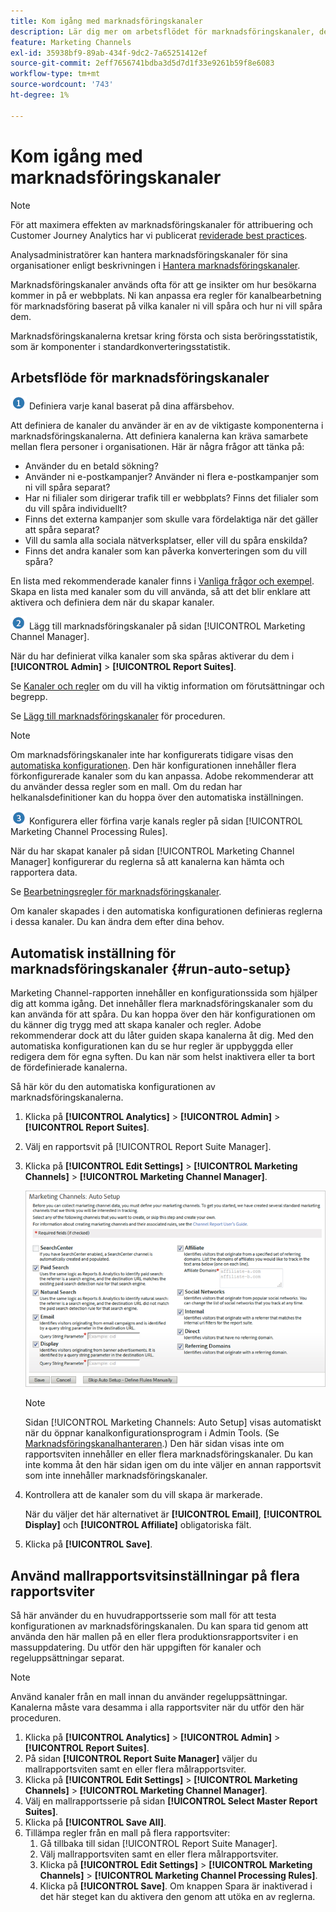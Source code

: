 ```yaml
---
title: Kom igång med marknadsföringskanaler
description: Lär dig mer om arbetsflödet för marknadsföringskanaler, den automatiska konfigurationen och hur du tillämpar mallrapportsvitsinställningar på flera rapportsviter.
feature: Marketing Channels
exl-id: 35938bf9-89ab-434f-9dc2-7a65251412ef
source-git-commit: 2eff7656741bdba3d5d7d1f33e9261b59f8e6083
workflow-type: tm+mt
source-wordcount: '743'
ht-degree: 1%

---
```


# Kom igång med marknadsföringskanaler

>[!NOTE]
>
>För att maximera effekten av marknadsföringskanaler för attribuering och Customer Journey Analytics har vi publicerat [reviderade best practices](/help/components/c-marketing-channels/mchannel-best-practices.md).
>
>Analysadministratörer kan hantera marknadsföringskanaler för sina organisationer enligt beskrivningen i [Hantera marknadsföringskanaler](/help/admin/admin/c-manage-report-suites/c-edit-report-suites/marketing-channels/c-channels.md).

Marknadsföringskanaler används ofta för att ge insikter om hur besökarna kommer in på er webbplats. Ni kan anpassa era regler för kanalbearbetning för marknadsföring baserat på vilka kanaler ni vill spåra och hur ni vill spåra dem.

Marknadsföringskanalerna kretsar kring första och sista beröringsstatistik, som är komponenter i standardkonverteringsstatistik.

## Arbetsflöde för marknadsföringskanaler

![](assets/step1_icon.png) Definiera varje kanal baserat på dina affärsbehov.

Att definiera de kanaler du använder är en av de viktigaste komponenterna i marknadsföringskanalerna. Att definiera kanalerna kan kräva samarbete mellan flera personer i organisationen. Här är några frågor att tänka på:

* Använder du en betald sökning?
* Använder ni e-postkampanjer? Använder ni flera e-postkampanjer som ni vill spåra separat?
* Har ni filialer som dirigerar trafik till er webbplats? Finns det filialer som du vill spåra individuellt?
* Finns det externa kampanjer som skulle vara fördelaktiga när det gäller att spåra separat?
* Vill du samla alla sociala nätverksplatser, eller vill du spåra enskilda?
* Finns det andra kanaler som kan påverka konverteringen som du vill spåra?

En lista med rekommenderade kanaler finns i [Vanliga frågor och exempel](/help/components/c-marketing-channels/c-faq.md). Skapa en lista med kanaler som du vill använda, så att det blir enklare att aktivera och definiera dem när du skapar kanaler.

![](assets/step2_icon.png) Lägg till marknadsföringskanaler på sidan [!UICONTROL Marketing Channel Manager].

När du har definierat vilka kanaler som ska spåras aktiverar du dem i **[!UICONTROL Admin]** > **[!UICONTROL Report Suites]**.

Se [Kanaler och regler](/help/admin/admin/c-manage-report-suites/c-edit-report-suites/marketing-channels/c-channels.md) om du vill ha viktig information om förutsättningar och begrepp.

Se [Lägg till marknadsföringskanaler](/help/admin/admin/c-manage-report-suites/c-edit-report-suites/marketing-channels/c-channels.md) för proceduren.

>[!NOTE]
>
>Om marknadsföringskanaler inte har konfigurerats tidigare visas den [automatiska konfigurationen](/help/components/c-marketing-channels/c-getting-started-mchannel.md). Den här konfigurationen innehåller flera förkonfigurerade kanaler som du kan anpassa. Adobe rekommenderar att du använder dessa regler som en mall. Om du redan har helkanalsdefinitioner kan du hoppa över den automatiska inställningen.

![](assets/step3_icon.png) Konfigurera eller förfina varje kanals regler på sidan [!UICONTROL Marketing Channel Processing Rules].

När du har skapat kanaler på sidan [!UICONTROL Marketing Channel Manager] konfigurerar du reglerna så att kanalerna kan hämta och rapportera data.

Se [Bearbetningsregler för marknadsföringskanaler](/help/admin/admin/c-manage-report-suites/c-edit-report-suites/marketing-channels/c-rules.md).

Om kanaler skapades i den automatiska konfigurationen definieras reglerna i dessa kanaler. Du kan ändra dem efter dina behov.

## Automatisk inställning för marknadsföringskanaler {#run-auto-setup}

Marketing Channel-rapporten innehåller en konfigurationssida som hjälper dig att komma igång. Det innehåller flera marknadsföringskanaler som du kan använda för att spåra. Du kan hoppa över den här konfigurationen om du känner dig trygg med att skapa kanaler och regler. Adobe rekommenderar dock att du låter guiden skapa kanalerna åt dig. Med den automatiska konfigurationen kan du se hur regler är uppbyggda eller redigera dem för egna syften. Du kan när som helst inaktivera eller ta bort de fördefinierade kanalerna.

Så här kör du den automatiska konfigurationen av marknadsföringskanalerna.

1. Klicka på **[!UICONTROL Analytics]** > **[!UICONTROL Admin]** > **[!UICONTROL Report Suites]**.
1. Välj en rapportsvit på [!UICONTROL Report Suite Manager].
1. Klicka på **[!UICONTROL Edit Settings]** > **[!UICONTROL Marketing Channels]** > **[!UICONTROL Marketing Channel Manager]**.

   ![Stegresultat](assets/wizard.png)

   >[!NOTE]
   >
   >Sidan [!UICONTROL Marketing Channels: Auto Setup] visas automatiskt när du öppnar kanalkonfigurationsprogram i Admin Tools. (Se [Marknadsföringskanalhanteraren](/help/admin/admin/c-manage-report-suites/c-edit-report-suites/marketing-channels/c-channels.md).) Den här sidan visas inte om rapportsviten innehåller en eller flera marknadsföringskanaler. Du kan inte komma åt den här sidan igen om du inte väljer en annan rapportsvit som inte innehåller marknadsföringskanaler.

1. Kontrollera att de kanaler som du vill skapa är markerade.

   När du väljer det här alternativet är **[!UICONTROL Email]**, **[!UICONTROL Display]** och **[!UICONTROL Affiliate]** obligatoriska fält.

1. Klicka på **[!UICONTROL Save]**.

## Använd mallrapportsvitsinställningar på flera rapportsviter

Så här använder du en huvudrapportsserie som mall för att testa konfigurationen av marknadsföringskanalen. Du kan spara tid genom att använda den här mallen på en eller flera produktionsrapportsviter i en massuppdatering. Du utför den här uppgiften för kanaler och regeluppsättningar separat.

>[!NOTE]
>
>Använd kanaler från en mall innan du använder regeluppsättningar. Kanalerna måste vara desamma i alla rapportsviter när du utför den här proceduren.

1. Klicka på **[!UICONTROL Analytics]** > **[!UICONTROL Admin]** > **[!UICONTROL Report Suites]**.
1. På sidan **[!UICONTROL Report Suite Manager]** väljer du mallrapportsviten samt en eller flera målrapportsviter.
1. Klicka på **[!UICONTROL Edit Settings]** > **[!UICONTROL Marketing Channels]** > **[!UICONTROL Marketing Channel Manager]**.
1. Välj en mallrapportsserie på sidan **[!UICONTROL Select Master Report Suites]**.
1. Klicka på **[!UICONTROL Save All]**.
1. Tillämpa regler från en mall på flera rapportsviter:
   1. Gå tillbaka till sidan [!UICONTROL Report Suite Manager].
   1. Välj mallrapportsviten samt en eller flera målrapportsviter.
   1. Klicka på **[!UICONTROL Edit Settings]** > **[!UICONTROL Marketing Channels]** > **[!UICONTROL Marketing Channel Processing Rules]**.
   1. Klicka på **[!UICONTROL Save]**. Om knappen Spara är inaktiverad i det här steget kan du aktivera den genom att utöka en av reglerna.
